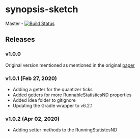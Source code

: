 # synopsis-sketch

Master - [![Build Status](https://travis-ci.com/Project-Sustain/synopsis-sketch.svg?branch=master)](https://travis-ci.com/Project-Sustain/synopsis-sketch)

## Releases
### v1.0.0
Original version mentioned as mentioned in the original [paper](https://www.cs.colostate.edu/~shrideep/papers/synopsis-tkde.pdf)

### v1.0.1 (Feb 27, 2020)
- Adding a getter for the quantizer ticks
- Added getters for more RunnableStatisticsND properties
- Added idea folder to gitignore
- Updating the Gradle wrapper to v6.2.1

### v1.0.2 (Apr 02, 2020)
- Adding setter methods to the RunningStatistcsND
